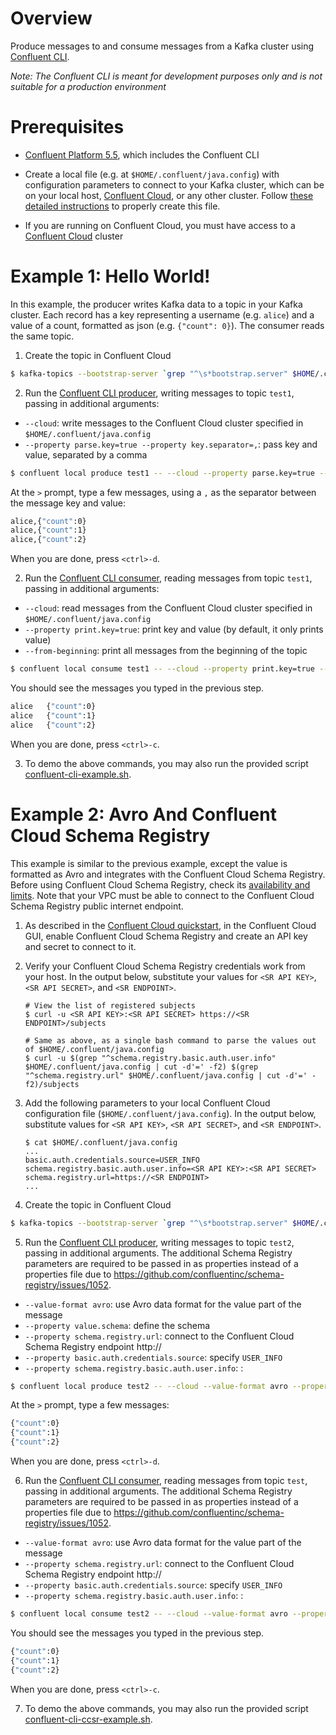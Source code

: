 # Overview

Produce messages to and consume messages from a Kafka cluster using [Confluent CLI](https://docs.confluent.io/current/cli/index.html?utm_source=github&utm_medium=demo&utm_campaign=ch.examples_type.community_content.clients-ccloud).

*Note: The Confluent CLI is meant for development purposes only and is not suitable for a production environment*


# Prerequisites

* [Confluent Platform 5.5](https://www.confluent.io/download/?utm_source=github&utm_medium=demo&utm_campaign=ch.examples_type.community_content.clients-ccloud), which includes the Confluent CLI

* Create a local file (e.g. at `$HOME/.confluent/java.config`) with configuration parameters to connect to your Kafka cluster, which can be on your local host, [Confluent Cloud](https://www.confluent.io/confluent-cloud/?utm_source=github&utm_medium=demo&utm_campaign=ch.examples_type.community_content.clients-ccloud), or any other cluster.  Follow [these detailed instructions](https://github.com/confluentinc/configuration-templates/tree/master/README.md) to properly create this file. 
* If you are running on Confluent Cloud, you must have access to a [Confluent Cloud](https://www.confluent.io/confluent-cloud/?utm_source=github&utm_medium=demo&utm_campaign=ch.examples_type.community_content.clients-ccloud) cluster


# Example 1: Hello World!

In this example, the producer writes Kafka data to a topic in your Kafka cluster. 
Each record has a key representing a username (e.g. `alice`) and a value of a count, formatted as json (e.g. `{"count": 0}`).
The consumer reads the same topic.

1. Create the topic in Confluent Cloud

```bash
$ kafka-topics --bootstrap-server `grep "^\s*bootstrap.server" $HOME/.confluent/java.config | tail -1` --command-config $HOME/.confluent/java.config --topic test1 --create --replication-factor 3 --partitions 6
```

2. Run the [Confluent CLI producer](https://docs.confluent.io/current/cli/command-reference/confluent-produce.html#cli-confluent-produce?utm_source=github&utm_medium=demo&utm_campaign=ch.examples_type.community_content.clients-ccloud), writing messages to topic `test1`, passing in additional arguments:

* `--cloud`: write messages to the Confluent Cloud cluster specified in `$HOME/.confluent/java.config`
* `--property parse.key=true --property key.separator=,`: pass key and value, separated by a comma

```bash
$ confluent local produce test1 -- --cloud --property parse.key=true --property key.separator=,
```

At the `>` prompt, type a few messages, using a `,` as the separator between the message key and value:

```bash
alice,{"count":0}
alice,{"count":1}
alice,{"count":2}
```

When you are done, press `<ctrl>-d`.

2. Run the [Confluent CLI consumer](https://docs.confluent.io/current/cli/command-reference/confluent-consume.html#cli-confluent-consume?utm_source=github&utm_medium=demo&utm_campaign=ch.examples_type.community_content.clients-ccloud), reading messages from topic `test1`, passing in additional arguments:

* `--cloud`: read messages from the Confluent Cloud cluster specified in `$HOME/.confluent/java.config`
* `--property print.key=true`: print key and value (by default, it only prints value)
* `--from-beginning`: print all messages from the beginning of the topic

```bash
$ confluent local consume test1 -- --cloud --property print.key=true --from-beginning
```

You should see the messages you typed in the previous step.

```bash
alice	{"count":0}
alice	{"count":1}
alice	{"count":2}
```

When you are done, press `<ctrl>-c`.

3. To demo the above commands, you may also run the provided script [confluent-cli-example.sh](confluent-cli-example.sh).


# Example 2: Avro And Confluent Cloud Schema Registry

This example is similar to the previous example, except the value is formatted as Avro and integrates with the Confluent Cloud Schema Registry.
Before using Confluent Cloud Schema Registry, check its [availability and limits](https://docs.confluent.io/current/cloud/limits.html?utm_source=github&utm_medium=demo&utm_campaign=ch.examples_type.community_content.clients-ccloud).
Note that your VPC must be able to connect to the Confluent Cloud Schema Registry public internet endpoint.

1. As described in the [Confluent Cloud quickstart](https://docs.confluent.io/current/quickstart/cloud-quickstart/schema-registry.html?utm_source=github&utm_medium=demo&utm_campaign=ch.examples_type.community_content.clients-ccloud), in the Confluent Cloud GUI, enable Confluent Cloud Schema Registry and create an API key and secret to connect to it.

2. Verify your Confluent Cloud Schema Registry credentials work from your host. In the output below, substitute your values for `<SR API KEY>`, `<SR API SECRET>`, and `<SR ENDPOINT>`.

    ```shell
    # View the list of registered subjects
    $ curl -u <SR API KEY>:<SR API SECRET> https://<SR ENDPOINT>/subjects

    # Same as above, as a single bash command to parse the values out of $HOME/.confluent/java.config
    $ curl -u $(grep "^schema.registry.basic.auth.user.info" $HOME/.confluent/java.config | cut -d'=' -f2) $(grep "^schema.registry.url" $HOME/.confluent/java.config | cut -d'=' -f2)/subjects
    ```

3. Add the following parameters to your local Confluent Cloud configuration file (``$HOME/.confluent/java.config``). In the output below, substitute values for `<SR API KEY>`, `<SR API SECRET>`, and `<SR ENDPOINT>`.

    ```shell
    $ cat $HOME/.confluent/java.config
    ...
    basic.auth.credentials.source=USER_INFO
    schema.registry.basic.auth.user.info=<SR API KEY>:<SR API SECRET>
    schema.registry.url=https://<SR ENDPOINT>
    ...
    ```

4. Create the topic in Confluent Cloud

```bash
$ kafka-topics --bootstrap-server `grep "^\s*bootstrap.server" $HOME/.confluent/java.config | tail -1` --command-config $HOME/.confluent/java.config --topic test2 --create --replication-factor 3 --partitions 6
```

5. Run the [Confluent CLI producer](https://docs.confluent.io/current/cli/command-reference/confluent-produce.html#cli-confluent-produce?utm_source=github&utm_medium=demo&utm_campaign=ch.examples_type.community_content.clients-ccloud), writing messages to topic `test2`, passing in additional arguments. The additional Schema Registry parameters are required to be passed in as properties instead of a properties file due to https://github.com/confluentinc/schema-registry/issues/1052.

* `--value-format avro`: use Avro data format for the value part of the message
* `--property value.schema`: define the schema 
* `--property schema.registry.url`: connect to the Confluent Cloud Schema Registry endpoint http://<SR ENDPOINT>
* `--property basic.auth.credentials.source`: specify `USER_INFO`
* `--property schema.registry.basic.auth.user.info`: <SR API KEY>:<SR API SECRET> 

```bash
$ confluent local produce test2 -- --cloud --value-format avro --property value.schema='{"type":"record","name":"myrecord","fields":[{"name":"count","type":"int"}]}' --property schema.registry.url=https://<SR ENDPOINT> --property basic.auth.credentials.source=USER_INFO --property schema.registry.basic.auth.user.info='<SR API KEY>:<SR API SECRET>'
```

At the `>` prompt, type a few messages:

```bash
{"count":0}
{"count":1}
{"count":2}
```

When you are done, press `<ctrl>-d`.

6. Run the [Confluent CLI consumer](https://docs.confluent.io/current/cli/command-reference/confluent-consume.html#cli-confluent-consume?utm_source=github&utm_medium=demo&utm_campaign=ch.examples_type.community_content.clients-ccloud), reading messages from topic `test`, passing in additional arguments. The additional Schema Registry parameters are required to be passed in as properties instead of a properties file due to https://github.com/confluentinc/schema-registry/issues/1052.

* `--value-format avro`: use Avro data format for the value part of the message
* `--property schema.registry.url`: connect to the Confluent Cloud Schema Registry endpoint http://<SR ENDPOINT>
* `--property basic.auth.credentials.source`: specify `USER_INFO`
* `--property schema.registry.basic.auth.user.info`: <SR API KEY>:<SR API SECRET> 

```bash
$ confluent local consume test2 -- --cloud --value-format avro --property schema.registry.url=https://<SR ENDPOINT> --property basic.auth.credentials.source=USER_INFO --property schema.registry.basic.auth.user.info='<SR API KEY>:<SR API SECRET>' --from-beginning
```

You should see the messages you typed in the previous step.

```bash
{"count":0}
{"count":1}
{"count":2}
```

When you are done, press `<ctrl>-c`.

7. To demo the above commands, you may also run the provided script [confluent-cli-ccsr-example.sh](confluent-cli-ccsr-example.sh).
